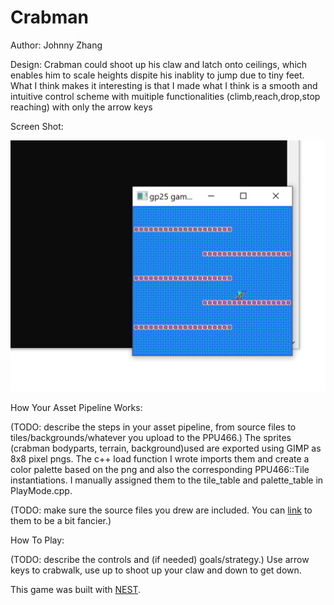 # Crabman

Author: Johnny Zhang

Design: Crabman could shoot up his claw and latch onto ceilings, which enables him to scale heights dispite his inablity to jump due to tiny feet.
What I think makes it interesting is that I made what I think is a smooth and intuitive control scheme with muitiple functionalities 
(climb,reach,drop,stop reaching) with only the arrow keys

Screen Shot:

![Screen Shot](screenshot.png)

How Your Asset Pipeline Works:

(TODO: describe the steps in your asset pipeline, from source files to tiles/backgrounds/whatever you upload to the PPU466.)
The sprites (crabman bodyparts, terrain, background)used are exported using GIMP as 8x8 pixel pngs. The c++ load function I wrote imports them 
and create a color palette based on the png and also the corresponding PPU466::Tile instantiations. I manually assigned them to the tile_table and palette_table in PlayMode.cpp.

(TODO: make sure the source files you drew are included. You can [link](your/file.png) to them to be a bit fancier.)



How To Play:

(TODO: describe the controls and (if needed) goals/strategy.)
Use arrow keys to crabwalk, use up to shoot up your claw and down to get down.

This game was built with [NEST](NEST.md).

